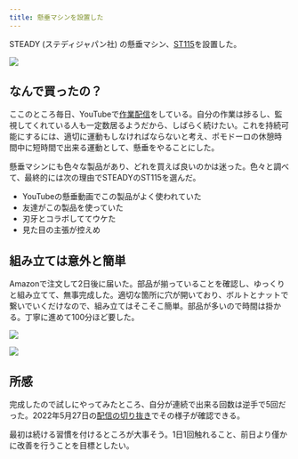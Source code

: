 ```yaml
---
title: 懸垂マシンを設置した
---
```

STEADY (ステディジャパン社) の懸垂マシン、[ST115](https://www.amazon.co.jp/dp/B09K3QQBKH)を設置した。

![](https://lh6.googleusercontent.com/we59nSnOF6XJUjRX3voz4BbCFT6BHI9nYpjJUqOY_z8LhmBYkZwRn5tUsoVp7q54zC3aKJXRjsApQG47XDRHaChCcUqWOvMMjBUkhLjjIxOY4LKHMfQf6_sVtJJPHUR2L-DD4n2oVBpiDQVG8mJcTpWnxyqx4aAHW36hKDwKt2GVpjFIMtLnJrLx)

なんで買ったの？
--------

ここのところ毎日、YouTubeで[作業配信](https://www.youtube.com/c/r7kamura)をしている。自分の作業は捗るし、監視してくれている人も一定数居るようだから、しばらく続けたい。これを持続可能にするには、適切に運動もしなければならないと考え、ポモドーロの休憩時間中に短時間で出来る運動として、懸垂をやることにした。

懸垂マシンにも色々な製品があり、どれを買えば良いのかは迷った。色々と調べて、最終的には次の理由でSTEADYのST115を選んだ。

*   YouTubeの懸垂動画でこの製品がよく使われていた
*   友達がこの製品を使っていた
*   刃牙とコラボしててウケた
*   見た目の主張が控えめ

組み立ては意外と簡単
----------

Amazonで注文して2日後に届いた。部品が揃っていることを確認し、ゆっくりと組み立てて、無事完成した。適切な箇所に穴が開いており、ボルトとナットで繋いでいくだけなので、組み立てはそこそこ簡単。部品が多いので時間は掛かる。丁寧に進めて100分ほど要した。

![](https://lh6.googleusercontent.com/t48XcxjeElpY0ac-pyxe_O2t2y-0mrWCnEU7OvzbczBOqwhED6PP-VlBZz9ZfI3xts1IPT4guYSO-E_CKsesHijMm3eka2Z6dQVf2gU-0KXSvrtynvXllRfPusEek_EOXsGyRjiZnsdpNrh_nYMBzdlzpe2-8Jg9kVEfWruyXuJkEeSzCvnMzg40)

![](https://lh6.googleusercontent.com/SLYB2XyCpqkYXpI-EwBDE_el8TmGi5L0-9xfq9rfKDhX2l9Tx-jRP3dIwHjmJFn42wSci4qU1wIFIjkP_Kect3x_HgvLYVhwympEKWSM2iseJYtMJPq8FPJPCzaYy2CuUOVuhAlL661HYLimeB1ZRFs5D-UovELr9Lh3C453addWXLI5ttaxIInc)

所感
--

完成したので試しにやってみたところ、自分が連続で出来る回数は逆手で5回だった。2022年5月27日の[配信の切り抜き](https://www.youtube.com/clip/Ugkxy2NXpdlfZF0kT9s-MoCOrbB1wpWEryK9)でその様子が確認できる。

最初は続ける習慣を付けるところが大事そう。1日1回触れること、前日より僅かに改善を行うことを目標としたい。
